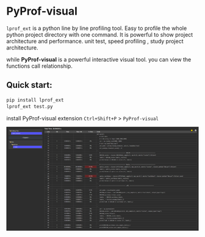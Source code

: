 # PyProf-visual

`lprof_ext` is a python line by line profiling tool.
Easy to profile the whole python project directory with one command.
It is powerful to show project architecture and performance.
unit test, speed profiling , study project architecture.

while **PyProf-visual** is a powerful interactive visual tool.
you can view the functions call relationship.


## Quick start:

```bash
pip install lprof_ext
lprof_ext test.py
```

install PyProf-visual extension
`Ctrl+Shift+P` > `PyProf-visual`

![screenshot](https://raw.githubusercontent.com/RuProf/PyProf-visual/refs/heads/main/images/screenshot.png)